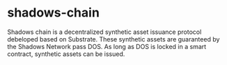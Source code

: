 # shadows-chain
Shadows chain is a decentralized synthetic asset issuance protocol debeloped based on Substrate. These synthetic assets are guaranteed by the Shadows Network pass DOS. As long as DOS is locked in a smart contract, synthetic assets can be issued.
